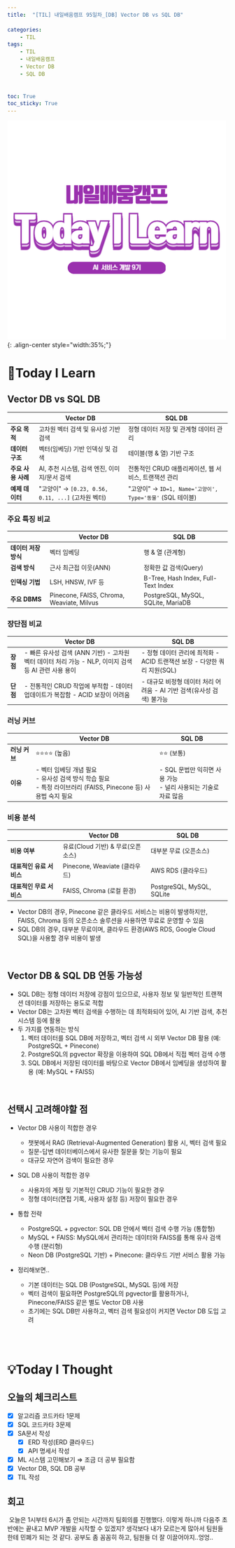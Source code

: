 ```yaml
---
title:  "[TIL] 내일배움캠프 95일차_[DB] Vector DB vs SQL DB" 

categories: 
    - TIL
tags: 
    - TIL
    - 내일배움캠프
    - Vector DB
    - SQL DB


toc: True
toc_sticky: True
---
```


![TIL](/assets/images/TIL2.png){: .align-center style="width:35%;"}

# 👀Today I Learn
## Vector DB vs SQL DB

|  | **Vector DB** | **SQL DB** |
| --- | --- | --- |
| **주요 목적** | 고차원 벡터 검색 및 유사성 기반 검색 | 정형 데이터 저장 및 관계형 데이터 관리 |
| **데이터 구조** | 벡터(임베딩) 기반 인덱싱 및 검색 | 테이블(행 & 열) 기반 구조 |
| **주요 사용 사례** | AI, 추천 시스템, 검색 엔진, 이미지/문서 검색 | 전통적인 CRUD 애플리케이션, 웹 서비스, 트랜잭션 관리 |
| **예제 데이터** | "고양이" → `[0.23, 0.56, 0.11, ...]` (고차원 벡터) | "고양이" → `ID=1, Name='고양이', Type='동물'` (SQL 테이블) |



### 주요 특징 비교

|  | **Vector DB** | **SQL DB** |
| --- | --- | --- |
| **데이터 저장 방식** | 벡터 임베딩 | 행 & 열 (관계형) |
| **검색 방식** | 근사 최근접 이웃(ANN) | 정확한 값 검색(Query) |
| **인덱싱 기법** | LSH, HNSW, IVF 등 | B-Tree, Hash Index, Full-Text Index |
| **주요 DBMS** | Pinecone, FAISS, Chroma, Weaviate, Milvus | PostgreSQL, MySQL, SQLite, MariaDB |


### 장단점 비교

|  | **Vector DB** | **SQL DB** |
| --- | --- | --- |
| **장점** | - 빠른 유사성 검색 (ANN 기반)  - 고차원 벡터 데이터 처리 가능  - NLP, 이미지 검색 등 AI 관련 사용 용이 | - 정형 데이터 관리에 최적화  - ACID 트랜잭션 보장  - 다양한 쿼리 지원(SQL) |
| **단점** | - 전통적인 CRUD 작업에 부적합  - 데이터 업데이트가 복잡함  - ACID 보장이 어려움 | - 대규모 비정형 데이터 처리 어려움  - AI 기반 검색(유사성 검색) 불가능 |


### 러닝 커브

|  | **Vector DB** | **SQL DB** |
| --- | --- | --- |
| **러닝 커브** | ⭐⭐⭐⭐ (높음) | ⭐⭐ (보통) |
| **이유** | - 벡터 임베딩 개념 필요 <br>  - 유사성 검색 방식 학습 필요 <br> - 특정 라이브러리 (FAISS, Pinecone 등) 사용법 숙지 필요 | - SQL 문법만 익히면 사용 가능 <br> - 널리 사용되는 기술로 자료 많음 |

### 비용 분석

|  | **Vector DB** | **SQL DB** |
| --- | --- | --- |
| **비용 여부** | 유료(Cloud 기반) & 무료(오픈소스) | 대부분 무료 (오픈소스) |
| **대표적인 유료 서비스** | Pinecone, Weaviate (클라우드) | AWS RDS (클라우드) |
| **대표적인 무료 서비스** | FAISS, Chroma (로컬 환경) | PostgreSQL, MySQL, SQLite |

- Vector DB의 경우, Pinecone 같은 클라우드 서비스는 비용이 발생하지만, FAISS, Chroma 등의 오픈소스 솔루션을 사용하면 무료로 운영할 수 있음
- SQL DB의 경우, 대부분 무료이며, 클라우드 환경(AWS RDS, Google Cloud SQL)을 사용할 경우 비용이 발생

<br>

## Vector DB & SQL DB 연동 가능성
- SQL DB는 정형 데이터 저장에 강점이 있으므로, 사용자 정보 및 일반적인 트랜잭션 데이터를 저장하는 용도로 적합
- Vector DB는 고차원 벡터 검색을 수행하는 데 최적화되어 있어, AI 기반 검색, 추천 시스템 등에 활용
- 두 가지를 연동하는 방식
  1. 벡터 데이터를 SQL DB에 저장하고, 벡터 검색 시 외부 Vector DB 활용 (예: PostgreSQL + Pinecone)
  2. PostgreSQL의 pgvector 확장을 이용하여 SQL DB에서 직접 벡터 검색 수행
  3. SQL DB에서 저장된 데이터를 바탕으로 Vector DB에서 임베딩을 생성하여 활용 (예: MySQL + FAISS)

<br>

## 선택시 고려해야할 점
- Vector DB 사용이 적합한 경우
  - 챗봇에서 RAG (Retrieval-Augmented Generation) 활용 시, 벡터 검색 필요
  - 질문-답변 데이터베이스에서 유사한 질문을 찾는 기능이 필요
  - 대규모 자연어 검색이 필요한 경우

- SQL DB 사용이 적합한 경우
  - 사용자의 계정 및 기본적인 CRUD 기능이 필요한 경우
  - 정형 데이터(면접 기록, 사용자 설정 등) 저장이 필요한 경우

- 통합 전략

  - PostgreSQL + pgvector: SQL DB 안에서 벡터 검색 수행 가능 (통합형)
  - MySQL + FAISS: MySQL에서 관리하는 데이터와 FAISS를 통해 유사 검색 수행 (분리형)
  - Neon DB (PostgreSQL 기반) + Pinecone: 클라우드 기반 서비스 활용 가능

- 정리해보면..
  - 기본 데이터는 SQL DB (PostgreSQL, MySQL 등)에 저장
  - 벡터 검색이 필요하면 PostgreSQL의 pgvector를 활용하거나, Pinecone/FAISS 같은 별도 Vector DB 사용
  - 초기에는 SQL DB만 사용하고, 벡터 검색 필요성이 커지면 Vector DB 도입 고려


<br>
<br>

# 💡Today I Thought

## 오늘의 체크리스트
- [x]  알고리즘 코드카타 1문제
- [x]  SQL 코드카타 3문제
- [x]  SA문서 작성
    - [x]  ERD 작성(ERD 클라우드)
    - [x]  API 명세서 작성
- [x]  ML 시스템 고민해보기 ⇒ 조금 더 공부 필요함
- [x]  Vector DB, SQL DB 공부
- [x]  TIL 작성

## 회고
&nbsp;오늘은 1시부터 6시가 좀 안되는 시간까지 팀회의를 진행했다. 이렇게 하니까 다음주 초반에는 끝내고 MVP 개발을 시작할 수 있겠지? 생각보다 내가 모르는게 많아서 팀원들한테 민폐가 되는 것 같다. 공부도 좀 꼼꼼히 하고, 팀원들 더 잘 이끌어야지..엉엉..